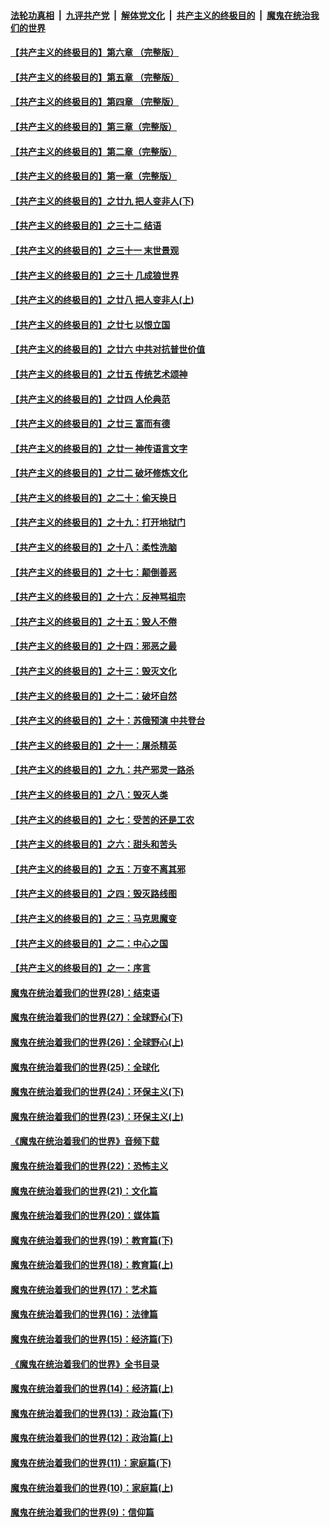 ####  [法轮功真相](../../../../basic/blob/master/README.md?t=12040352) &nbsp;|&nbsp; [九评共产党](../../../../9ping.md/blob/master/README.md?t=12040352) &nbsp;|&nbsp; [解体党文化](../../../../jtdwh.md/blob/master/README.md?t=12040352)  &nbsp;|&nbsp; [共产主义的终极目的](../../../../gczydzjmd.md/blob/master/README.md?t=12040352) &nbsp;|&nbsp; [魔鬼在统治我们的世界](../../../../mgztzwmdsj.md/blob/master/README.md?t=12040352) 

#### [【共产主义的终极目的】第六章 （完整版）](../pages/nsc422/n11428913.md?t=12040352) 

#### [【共产主义的终极目的】第五章 （完整版）](../pages/nsc422/n11428912.md?t=12040352) 

#### [【共产主义的终极目的】第四章 （完整版）](../pages/nsc422/n11428907.md?t=12040352) 

#### [【共产主义的终极目的】第三章（完整版）](../pages/nsc422/n11428848.md?t=12040352) 

#### [【共产主义的终极目的】第二章（完整版）](../pages/nsc422/n11428831.md?t=12040352) 

#### [【共产主义的终极目的】第一章（完整版）](../pages/nsc422/n11417651.md?t=12040352) 

#### [【共产主义的终极目的】之廿九 把人变非人(下)](../pages/nsc422/n11344140.md?t=12040352) 

#### [【共产主义的终极目的】之三十二 结语](../pages/nsc422/n11360535.md?t=12040352) 

#### [【共产主义的终极目的】之三十一 末世景观](../pages/nsc422/n11351129.md?t=12040352) 

#### [【共产主义的终极目的】之三十 几成狼世界](../pages/nsc422/n11348280.md?t=12040352) 

#### [【共产主义的终极目的】之廿八 把人变非人(上)](../pages/nsc422/n11340492.md?t=12040352) 

#### [【共产主义的终极目的】之廿七 以恨立国](../pages/nsc422/n11336944.md?t=12040352) 

#### [【共产主义的终极目的】之廿六 中共对抗普世价值](../pages/nsc422/n11324785.md?t=12040352) 

#### [【共产主义的终极目的】之廿五 传统艺术颂神](../pages/nsc422/n11296396.md?t=12040352) 

#### [【共产主义的终极目的】之廿四 人伦典范](../pages/nsc422/n11296397.md?t=12040352) 

#### [【共产主义的终极目的】之廿三 富而有德](../pages/nsc422/n11283598.md?t=12040352) 

#### [【共产主义的终极目的】之廿一 神传语言文字](../pages/nsc422/n11263265.md?t=12040352) 

#### [【共产主义的终极目的】之廿二 破坏修炼文化](../pages/nsc422/n11245728.md?t=12040352) 

#### [【共产主义的终极目的】之二十：偷天换日](../pages/nsc422/n11238846.md?t=12040352) 

#### [【共产主义的终极目的】之十九：打开地狱门](../pages/nsc422/n11206376.md?t=12040352) 

#### [【共产主义的终极目的】之十八：柔性洗脑](../pages/nsc422/n11199994.md?t=12040352) 

#### [【共产主义的终极目的】之十七：颠倒善恶](../pages/nsc422/n11179782.md?t=12040352) 

#### [【共产主义的终极目的】之十六：反神骂祖宗](../pages/nsc422/n11166798.md?t=12040352) 

#### [【共产主义的终极目的】之十五：毁人不倦](../pages/nsc422/n11166792.md?t=12040352) 

#### [【共产主义的终极目的】之十四：邪恶之最](../pages/nsc422/n11150249.md?t=12040352) 

#### [【共产主义的终极目的】之十三：毁灭文化](../pages/nsc422/n11135227.md?t=12040352) 

#### [【共产主义的终极目的】之十二：破坏自然](../pages/nsc422/n11135214.md?t=12040352) 

#### [【共产主义的终极目的】之十：苏俄预演 中共登台](../pages/nsc422/n11118424.md?t=12040352) 

#### [【共产主义的终极目的】之十一：屠杀精英](../pages/nsc422/n11118442.md?t=12040352) 

#### [【共产主义的终极目的】之九：共产邪灵一路杀](../pages/nsc422/n11114139.md?t=12040352) 

#### [【共产主义的终极目的】之八：毁灭人类](../pages/nsc422/n11108503.md?t=12040352) 

#### [【共产主义的终极目的】之七：受苦的还是工农](../pages/nsc422/n11101809.md?t=12040352) 

#### [【共产主义的终极目的】之六：甜头和苦头](../pages/nsc422/n11096971.md?t=12040352) 

#### [【共产主义的终极目的】之五：万变不离其邪](../pages/nsc422/n11091285.md?t=12040352) 

#### [【共产主义的终极目的】之四：毁灭路线图](../pages/nsc422/n11086284.md?t=12040352) 

#### [【共产主义的终极目的】之三：马克思魔变](../pages/nsc422/n11061941.md?t=12040352) 

#### [【共产主义的终极目的】之二：中心之国](../pages/nsc422/n11047728.md?t=12040352) 

#### [【共产主义的终极目的】之一：序言](../pages/nsc422/n11086077.md?t=12040352) 

#### [魔鬼在统治着我们的世界(28)：结束语](../pages/nsc422/n10936246.md?t=12040352) 

#### [魔鬼在统治着我们的世界(27)：全球野心(下)](../pages/nsc422/n10928319.md?t=12040352) 

#### [魔鬼在统治着我们的世界(26)：全球野心(上)](../pages/nsc422/n10900318.md?t=12040352) 

#### [魔鬼在统治着我们的世界(25)：全球化](../pages/nsc422/n10788205.md?t=12040352) 

#### [魔鬼在统治着我们的世界(24)：环保主义(下)](../pages/nsc422/n10695307.md?t=12040352) 

#### [魔鬼在统治着我们的世界(23)：环保主义(上)](../pages/nsc422/n10688613.md?t=12040352) 

#### [《魔鬼在统治着我们的世界》音频下载](../pages/nsc422/n10635553.md?t=12040352) 

#### [魔鬼在统治着我们的世界(22)：恐怖主义](../pages/nsc422/n10614727.md?t=12040352) 

#### [魔鬼在统治着我们的世界(21)：文化篇](../pages/nsc422/n10597706.md?t=12040352) 

#### [魔鬼在统治着我们的世界(20)：媒体篇](../pages/nsc422/n10586579.md?t=12040352) 

#### [魔鬼在统治着我们的世界(19)：教育篇(下)](../pages/nsc422/n10564808.md?t=12040352) 

#### [魔鬼在统治着我们的世界(18)：教育篇(上)](../pages/nsc422/n10526970.md?t=12040352) 

#### [魔鬼在统治着我们的世界(17)：艺术篇](../pages/nsc422/n10499093.md?t=12040352) 

#### [魔鬼在统治着我们的世界(16)：法律篇](../pages/nsc422/n10485969.md?t=12040352) 

#### [魔鬼在统治着我们的世界(15)：经济篇(下)](../pages/nsc422/n10469975.md?t=12040352) 

#### [《魔鬼在统治着我们的世界》全书目录](../pages/nsc422/n10464261.md?t=12040352) 

#### [魔鬼在统治着我们的世界(14)：经济篇(上)](../pages/nsc422/n10457370.md?t=12040352) 

#### [魔鬼在统治着我们的世界(13)：政治篇(下)](../pages/nsc422/n10448270.md?t=12040352) 

#### [魔鬼在统治着我们的世界(12)：政治篇(上)](../pages/nsc422/n10444576.md?t=12040352) 

#### [魔鬼在统治着我们的世界(11)：家庭篇(下)](../pages/nsc422/n10440961.md?t=12040352) 

#### [魔鬼在统治着我们的世界(10)：家庭篇(上)](../pages/nsc422/n10435448.md?t=12040352) 

#### [魔鬼在统治着我们的世界(9)：信仰篇](../pages/nsc422/n10432159.md?t=12040352) 

